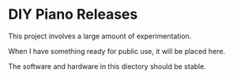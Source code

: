 # DIY Piano Releases

This project involves a large amount of experimentation.

When I have something ready for public use, it will be placed here.

The software and hardware in this diectory should be stable.